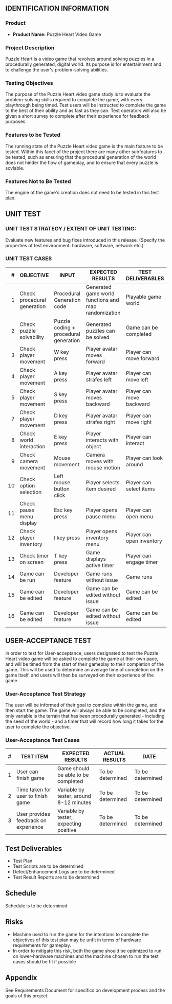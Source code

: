 IDENTIFICATION INFORMATION
--------------------------

### Product

- **Product Name:** Puzzle Heart Video Game

### Project Description

Puzzle Heart is a video game that revolves around solving puzzles in a procedurally generated, digital world. 
Its purpose is for entertainment and to challenge the user's problem-solving abilities.

### Testing Objectives

The purpose of the Puzzle Heart video game study is to evaluate the
problem-solving skills required to complete the game, with every playthrough
being timed. Test users will be instructed to complete the game to the best
of their ability and as fast as they can. Test operators will also be given a
short survey to complete after their experience for feedback purposes.

### Features to be Tested

The running state of the Puzzle Heart video game is the main feature to be tested. 
Within this facet of the project there are many other subfeatures to be tested, 
such as ensuring that the procedural generation of the world does not hinder 
the flow of gameplay, and to ensure that every puzzle is sovlable.


### Features Not to Be Tested

The engine of the game's creation does not need to be tested in this test plan.


UNIT TEST
---------

### UNIT TEST STRATEGY / EXTENT OF UNIT TESTING:

Evaluate new features and bug fixes introduced in this release. 
(Specify the properties of test environment: hardware, software, network etc.)

### UNIT TEST CASES

| \#  |          OBJECTIVE          |                   INPUT                    |         EXPECTED RESULTS        |     TEST DELIVERABLES     |
| --: | --------------------------- | ------------------------------------------ | ------------------------------- | ------------------------- |
|  1  | Check procedural generation | Procedural Generation code | Generated game world functions and map randomization | Playable game world |
|  2  | Check puzzle solvability    | Puzzle coding + procedural generation | Generated puzzles can be solved | Game can be completed |
|  3  | Check player movement       | W key press | Player avatar moves forward | Player can move forward |
|  4  | Check player movement       | A key press | Player avatar strafes left | Player can move left |
|  5  | Check player movement       | S key press | Player avatar moves backward | Player can move backward |
|  7  | Check player movement       | D key press | Player avatar strafes right | Player can move right |
|  8  | Check world interaction     | E key press | Player interacts with object | Player can interact |
|  9  | Check camera movement       | Mouse movement | Camera moves with mouse motion | Player can look around |
| 10  | Check option selection      | Left mouse button click | Player selects item desired | Player can select items |
| 11  | Check pause menu display    | Esc key press | Player opens pause menu | Player can open menu |
| 12  | Check player inventory      | I key press | Player opens inventory menu | Player can open inventory |
| 13  | Check timer on screen       | T key press | Game displays active timer | Player can engage timer |
| 14  | Game can be run             | Developer feature | Game runs without issue | Game runs |
| 15  | Game can be edited          | Developer feature | Game can be edited without issue | Game can be edited |
| 16  | Game can be edited          | Developer feature | Game can be edited without issue | Game can be edited |



USER-ACCEPTANCE TEST
--------------------

In order to test for User-acceptance, users designated to test the Puzzle Heart 
video game will be asked to complete the game at their own pace, and will be timed 
from the start of their gameplay to their completion of the game. This will be used 
to determine an average time of completion on the game itself, and users will then be 
surveyed on their experience of the game.

### User-Acceptance Test Strategy

The user will be informed of their goal to complete within the game, and then start the game. The game will always be able to be completed, and the only variable is the terrain that has been procedurally generated - including the seed of the world - and a timer that will record how long it takes for the user to complete the objective.

### User-Acceptance Test Cases

| #   |              TEST ITEM               |             EXPECTED RESULTS            |  ACTUAL RESULTS  |       DATE       |
| --: | ------------------------------------ | --------------------------------------- | ---------------- | ---------------- |
|  1  | User can finish game                 | Game should be able to be completed     | To be determined | To be determined |
|  2  | Time taken for user to finish game   | Variable by tester, around 8-12 minutes | To be determined | To be determined |
|  3  | User provides feedback on experience | Variable by tester, expecting positive  | To be determined | To be determined |


Test Deliverables
-----------------

-   Test Plan
-   Test Scripts are to be determined
-   Defect/Enhancement Logs are to be determined
-   Test Result Reports are to be determined


Schedule
--------

Schedule is to be determined

Risks
-----

-   Machine used to run the game for the intentions to complete the objectives of this test plan may be unfit in terms of hardware requirements for gameplay.
-   In order to mitigate this risk, both the game should be optimized to run on lower-hardware machines and the machine chosen to run the test cases should be fit     if possible


Appendix
--------

See Requirements Document for specifics on development process and the goals of this project.
